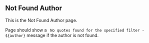 ## Not Found Author

This is the Not Found Author page.

Page should show a ` No quotes found for the specified filter - ${author}` message  if the author is not found.